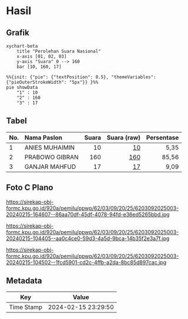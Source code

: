 # Hasil

## Grafik

```mermaid
xychart-beta
    title "Perolehan Suara Nasional"
    x-axis [01, 02, 03]
    y-axis "Suara" 0 --> 160
    bar [10, 160, 17]
```

```mermaid
%%{init: {"pie": {"textPosition": 0.5}, "themeVariables": {"pieOuterStrokeWidth": "5px"}} }%%
pie showData
    "1" : 10
    "2" : 160
    "3" : 17
```

## Tabel

| No. | Nama Paslon    | Suara | Suara (raw) | Persentase |
|:--- |:-------------- | -----:| -----------:| ----------:|
| 1   | ANIES MUHAIMIN | 10    | [10][p-1]   | 5,35       |
| 2   | PRABOWO GIBRAN | 160   | [160][p-2]  | 85,56      |
| 3   | GANJAR MAHFUD  | 17    | [17][p-3]   | 9,09       |


[p-1]: https://github.com/gigit-pemilu/pemilu-2024/blob/main/pilpres/hitung-suara/sub/62-kalimantan-tengah/sub/03-kapuas/sub/09-mantangai/sub/2025-lamunti-permai/sub/003-tps/sub/paslon-1.txt
[p-2]: https://github.com/gigit-pemilu/pemilu-2024/blob/main/pilpres/hitung-suara/sub/62-kalimantan-tengah/sub/03-kapuas/sub/09-mantangai/sub/2025-lamunti-permai/sub/003-tps/sub/paslon-2.txt
[p-3]: https://github.com/gigit-pemilu/pemilu-2024/blob/main/pilpres/hitung-suara/sub/62-kalimantan-tengah/sub/03-kapuas/sub/09-mantangai/sub/2025-lamunti-permai/sub/003-tps/sub/paslon-3.txt

## Foto C Plano

https://sirekap-obj-formc.kpu.go.id/920a/pemilu/ppwp/62/03/09/20/25/6203092025003-20240215-164607--86aa70df-45df-4078-94fd-e36ed5265bbd.jpg

https://sirekap-obj-formc.kpu.go.id/920a/pemilu/ppwp/62/03/09/20/25/6203092025003-20240215-104405--aa0c4ce0-59d3-4a5d-9bca-14b35f2e3a7f.jpg

https://sirekap-obj-formc.kpu.go.id/920a/pemilu/ppwp/62/03/09/20/25/6203092025003-20240215-104502--1fcd5901-cd2c-4ffb-a2da-8bc85d897cac.jpg


## Metadata

| Key        | Value               |
| ---------- | ------------------- |
| Time Stamp | 2024-02-15 23:29:50 |



